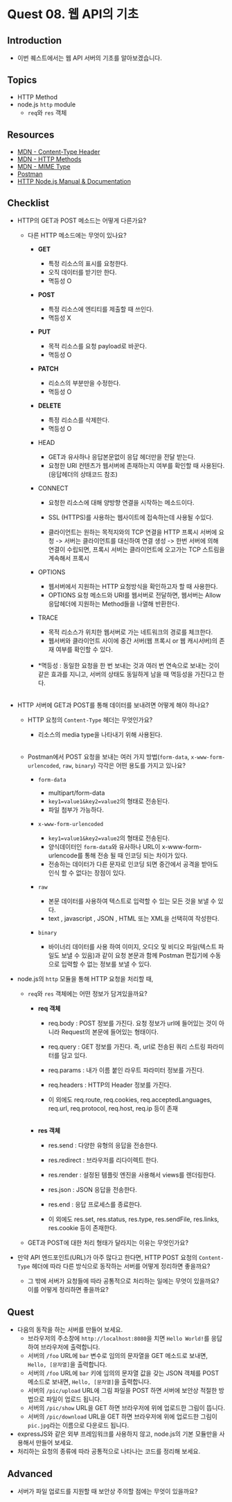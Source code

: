# Quest 08. 웹 API의 기초

## Introduction

- 이번 퀘스트에서는 웹 API 서버의 기초를 알아보겠습니다.

## Topics

- HTTP Method
- node.js `http` module
  - `req`와 `res` 객체

## Resources

- [MDN - Content-Type Header](https://developer.mozilla.org/en-US/docs/Web/HTTP/Headers/Content-Type)
- [MDN - HTTP Methods](https://developer.mozilla.org/en-US/docs/Web/HTTP/Methods)
- [MDN - MIME Type](https://developer.mozilla.org/en-US/docs/Glossary/MIME_type)
- [Postman](https://chrome.google.com/webstore/detail/postman/fhbjgbiflinjbdggehcddcbncdddomop)
- [HTTP Node.js Manual & Documentation](https://nodejs.org/api/http.html)

## Checklist

- HTTP의 GET과 POST 메소드는 어떻게 다른가요?

  - 다른 HTTP 메소드에는 무엇이 있나요?

    - **GET**
      - 특정 리소스의 표시를 요청한다.
      - 오직 데이터를 받기만 한다.
      - 멱등성 O
    - **POST**
      - 특정 리소스에 엔티티를 제출할 때 쓰인다.
      - 멱등성 X
    - **PUT**
      - 목적 리소스를 요청 payload로 바꾼다.
      - 멱등성 O
    - **PATCH**
      - 리소스의 부분만을 수정한다.
      - 멱등성 O
    - **DELETE**
      - 특정 리소스를 삭제한다.
      - 멱등성 O
    - HEAD
      - GET과 유사하나 응답본문없이 응답 헤더만을 전달 받는다.
      - 요청한 URI 컨텐츠가 웹서버에 존재하는지 여부를 확인할 때 사용된다. (응답헤더의 상태코드 참조)
    - CONNECT

      - 요청한 리소스에 대해 양방향 연결을 시작하는 메소드이다.
      - SSL (HTTPS)를 사용하는 웹사이트에 접속하는데 사용될 수있다.

      - 클라이언트는 원하는 목적지와의 TCP 연결을 HTTP 프록시 서버에 요청 -> 서버는 클라이언트를 대신하여 연결 생성 -> 한번 서버에 의해 연결이 수립되면, 프록시 서버는 클라이언트에 오고가는 TCP 스트림을 계속해서 프록시

    - OPTIONS
      - 웹서버에서 지원하는 HTTP 요청방식을 확인하고자 할 때 사용한다.
      - OPTIONS 요청 메소드와 URI를 웹서버로 전달하면, 웹서버는 Allow 응답헤더에 지원하는 Method들을 나열해 반환한다.
    - TRACE
      - 목적 리소스가 위치한 웹서버로 가는 네트워크의 경로를 체크한다.
      - 웹서버와 클라이언트 사이에 중간 서버(웹 프록시 or 웹 캐시서버)의 존재 여부를 확인할 수 있다.

    <br/>

    - \*멱등성 : 동일한 요청을 한 번 보내는 것과 여러 번 연속으로 보내는 것이 같은 효과를 지니고, 서버의 상태도 동일하게 남을 때 멱등성을 가진다고 한다.

    <br/>

- HTTP 서버에 GET과 POST를 통해 데이터를 보내려면 어떻게 해야 하나요?

  - HTTP 요청의 `Content-Type` 헤더는 무엇인가요?

    - 리소스의 media type을 나타내기 위해 사용된다.

    <br/>

  - Postman에서 POST 요청을 보내는 여러 가지 방법(`form-data`, `x-www-form-urlencoded`, `raw`, `binary`) 각각은 어떤 용도를 가지고 있나요?

    - `form-data`

      - multipart/form-data
      - `key1=value1&key2=value2`의 형태로 전송된다.
      - 파일 첨부가 가능하다.

    - `x-www-form-urlencoded`

      - `key1=value1&key2=value2`의 형태로 전송된다.
      - 양식데이터인 `form-data`와 유사하나 URL이 x-www-form-urlencode를 통해 전송 될 때 인코딩 되는 차이가 있다.
      - 전송하는 데이터가 다른 문자로 인코딩 되면 중간에서 공격을 받아도 인식 할 수 없다는 장점이 있다.

    - `raw`

      - 본문 데이터를 사용하여 텍스트로 입력할 수 있는 모든 것을 보낼 수 있다.
      - text , javascript , JSON , HTML 또는 XML을 선택히여 작성한다.

    - `binary`
      - 바이너리 데이터를 사용 하여 이미지, 오디오 및 비디오 파일(텍스트 파일도 보낼 수 있음)과 같이 요청 본문과 함께 Postman 편집기에 수동으로 입력할 수 없는 정보를 보낼 수 있다.

- node.js의 `http` 모듈을 통해 HTTP 요청을 처리할 때,

  - `req`와 `res` 객체에는 어떤 정보가 담겨있을까요?

    - **req 객체**

      - req.body : POST 정보를 가진다. 요청 정보가 url에 들어있는 것이 아니라 Request의 본문에 들어있는 형태이다.

      - req.query : GET 정보를 가진다. 즉, url로 전송된 쿼리 스트링 파라미터를 담고 있다.

      - req.params : 내가 이름 붙인 라우트 파라미터 정보를 가진다.

      - req.headers : HTTP의 Header 정보를 가진다.

      * 이 외에도 req.route, req.cookies, req.acceptedLanguages, req.url, req.protocol, req.host, req.ip 등이 존재

      <br/>

    - **res 객체**

      - res.send : 다양한 유형의 응답을 전송한다.

      - res.redirect : 브라우저를 리다이렉트 한다.

      - res.render : 설정된 템플릿 엔진을 사용해서 views를 렌더링한다.

      - res.json : JSON 응답을 전송한다.

      - res.end : 응답 프로세스를 종료한다.

      * 이 외에도 res.set, res.status, res.type, res.sendFile, res.links, res.cookie 등이 존재한다.

  - GET과 POST에 대한 처리 형태가 달라지는 이유는 무엇인가요?

- 만약 API 엔드포인트(URL)가 아주 많다고 한다면, HTTP POST 요청의 `Content-Type` 헤더에 따라 다른 방식으로 동작하는 서버를 어떻게 정리하면 좋을까요?
  - 그 밖에 서버가 요청들에 따라 공통적으로 처리하는 일에는 무엇이 있을까요? 이를 어떻게 정리하면 좋을까요?

## Quest

- 다음의 동작을 하는 서버를 만들어 보세요.
  - 브라우저의 주소창에 `http://localhost:8080`을 치면 `Hello World!`를 응답하여 브라우저에 출력합니다.
  - 서버의 `/foo` URL에 `bar` 변수로 임의의 문자열을 GET 메소드로 보내면, `Hello, [문자열]`을 출력합니다.
  - 서버의 `/foo` URL에 `bar` 키에 임의의 문자열 값을 갖는 JSON 객체를 POST 메소드로 보내면, `Hello, [문자열]`을 출력합니다.
  - 서버의 `/pic/upload` URL에 그림 파일을 POST 하면 서버에 보안상 적절한 방법으로 파일이 업로드 됩니다.
  - 서버의 `/pic/show` URL을 GET 하면 브라우저에 위에 업로드한 그림이 뜹니다.
  - 서버의 `/pic/download` URL을 GET 하면 브라우저에 위에 업로드한 그림이 `pic.jpg`라는 이름으로 다운로드 됩니다.
- expressJS와 같은 외부 프레임워크를 사용하지 않고, node.js의 기본 모듈만을 사용해서 만들어 보세요.
- 처리하는 요청의 종류에 따라 공통적으로 나타나는 코드를 정리해 보세요.

## Advanced

- 서버가 파일 업로드를 지원할 때 보안상 주의할 점에는 무엇이 있을까요?
